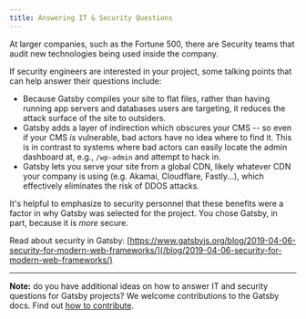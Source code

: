 ```yaml
---
title: Answering IT & Security Questions
---
```


At larger companies, such as the Fortune 500, there are Security teams that audit new technologies being used inside the company.

If security engineers are interested in your project, some talking points that can help answer their questions include:

- Because Gatsby compiles your site to flat files, rather than having running app servers and databases users are targeting, it reduces the attack surface of the site to outsiders.
- Gatsby adds a layer of indirection which obscures your CMS -- so even if your CMS _is_ vulnerable, bad actors have no idea where to find it. This is in contrast to systems where bad actors can easily locate the admin dashboard at, e.g., `/wp-admin` and attempt to hack in.
- Gatsby lets you serve your site from a global CDN, likely whatever CDN your company is using (e.g. Akamai, Cloudflare, Fastly...), which effectively eliminates the risk of DDOS attacks.

It's helpful to emphasize to security personnel that these benefits were a factor in why Gatsby was selected for the project. You chose Gatsby, in part, because it is _more_ secure.

Read about security in Gatsby: [https://www.gatsbyjs.org/blog/2019-04-06-security-for-modern-web-frameworks/](/blog/2019-04-06-security-for-modern-web-frameworks/)

- - -

**Note:** do you have additional ideas on how to answer IT and security questions for Gatsby projects? We welcome contributions to the Gatsby docs. Find out [how to contribute](/contributing/docs-contributions/).
